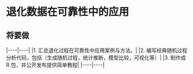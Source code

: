 # 退化数据在可靠性中的应用

## 将要做

|----|----|
|1. 汇总退化过程在可靠性中应用案例与方法。|
|2. 编写经典随机过程分析代码，包括（生成随机过程，统计推断，模型比较，可视化等）|
|3. 制作成 R 包，并公开发布提供简单教程|
|----|----|
